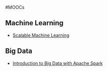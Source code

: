 #MOOCs


## Machine Learning

* [Scalable Machine Learning](https://www.edx.org/course/scalable-machine-learning-uc-berkeleyx-cs190-1x#.VSAQCnXd_0o)


## Big Data

* [Introduction to Big Data with Apache Spark](https://www.edx.org/course/v2/introduction-big-data-apache-spark-uc-berkeleyx-cs100-1x)
